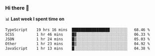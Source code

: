 ### Hi there 👋

<!--
**DBvc/DBvc** is a ✨ _special_ ✨ repository because its `README.md` (this file) appears on your GitHub profile.

Here are some ideas to get you started:

- 🔭 I’m currently working on ...
- 🌱 I’m currently learning ...
- 👯 I’m looking to collaborate on ...
- 🤔 I’m looking for help with ...
- 💬 Ask me about ...
- 📫 How to reach me: ...
- 😄 Pronouns: ...
- ⚡ Fun fact: ...
-->

📊 **Last week I spent time on**
<!--START_SECTION:waka-->

```txt
TypeScript    19 hrs 16 mins  █████████████████░░░░░░░░   68.46 %
SCSS          1 hr 46 mins    █▓░░░░░░░░░░░░░░░░░░░░░░░   06.33 %
JSON          1 hr 24 mins    █▒░░░░░░░░░░░░░░░░░░░░░░░   05.03 %
Other         1 hr 23 mins    █▒░░░░░░░░░░░░░░░░░░░░░░░   04.92 %
JavaScript    1 hr 13 mins    █░░░░░░░░░░░░░░░░░░░░░░░░   04.38 %
```

<!--END_SECTION:waka-->
